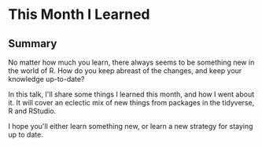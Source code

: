 # This Month I Learned

## Summary

No matter how much you learn, 
there always seems to be something new in the world of R.
How do you keep abreast of the changes, 
and keep your knowledge up-to-date?

In this talk, 
I'll share some things I learned this month,
and how I went about it.
It will cover an eclectic mix of new things from 
packages in the tidyverse, R and RStudio.

I hope you'll either learn something new, or
learn a new strategy for staying up to date.


